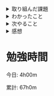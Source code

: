 <details>

<summary>取り組んだ課題</summary>

[Suica版自動販売機問題](https://github.com/happiness-chain/practice/blob/main/08_ruby/003_%E8%87%AA%E8%B2%A9%E6%A9%9F%E5%95%8F%E9%A1%8C.md)

</details>

<details>

<summary>わかったこと</summary>

- rubyの基本的な使い方

</details>

<details>

<summary>次やること</summary>

- [ポケモンで学ぶ！クラスとオブジェクト指向](https://zenn.dev/m_coder/books/oop-learning-with-pokemon)

</details>

<details>

<summary>感想</summary>

Suica版自動販売機問題の課題を初めて提出した。
自分なりにできることをした。

</details>

# 勉強時間
今日: 4h00m

累計: 67h0m
